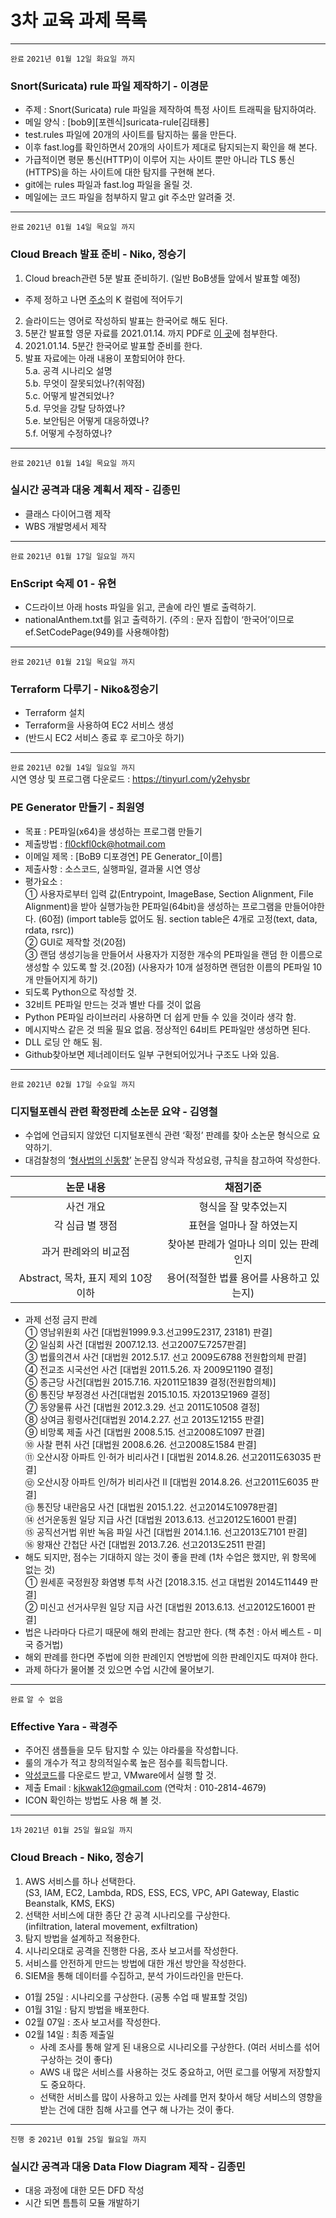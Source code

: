 # 3차 교육 과제 목록
***
`완료` `2021년 01월 12일 화요일 까지`  
### Snort(Suricata) rule 파일 제작하기 - 이경문
  - 주제 : Snort(Suricata) rule 파일을 제작하여 특정 사이트 트래픽을 탐지하여라.
  - 메일 양식 : [bob9][포렌식]suricata-rule[김태룡]
  - test.rules 파일에 20개의 사이트를 탐지하는 룰을 만든다.
  - 이후 fast.log를 확인하면서 20개의 사이트가 제대로 탐지되는지 확인을 해 본다.
  - 가급적이면 평문 통신(HTTP)이 이루어 지는 사이트 뿐만 아니라 TLS 통신(HTTPS)을 하는 사이트에 대한 탐지를 구현해 본다.
  - git에는 rules 파일과 fast.log 파일을 올릴 것.
  - 메일에는 코드 파일을 첨부하지 말고 git 주소만 알려줄 것.
***
`완료` `2021년 01월 14일 목요일 까지`  
### Cloud Breach 발표 준비 - Niko, 정승기
  1. Cloud breach관련 5분 발표 준비하기. (일반 BoB생들 앞에서 발표할 예정)
  - 주제 정하고 나면 [주소](https://docs.google.com/spreadsheets/d/12uuadVE2W2zw6yC_XHbr4_JuEfQ3BeNdprTeaKPiCww/edit#gid=0 "AWS 강의 시트")의 K 컬럼에 적어두기  
  2. 슬라이드는 영어로 작성하되 발표는 한국어로 해도 된다.
  3. 5분간 발표할 영문 자료를 2021.01.14. 까지 PDF로 [이 곳](https://drive.google.com/drive/u/1/folders/11qrCCHO5JymcboJUhBbsGvG9prNX-O2I "Google Drive")에 첨부한다.  
  4. 2021.01.14. 5분간 한국어로 발표할 준비를 한다.  
  5. 발표 자료에는 아래 내용이 포함되어야 한다.  
    5.a. 공격 시나리오 설명  
    5.b. 무엇이 잘못되었나?(취약점)  
    5.c. 어떻게 발견되었나?  
    5.d. 무엇을 강탈 당하였나?  
    5.e. 보안팀은 어떻게 대응하였나?  
    5.f. 어떻게 수정하였나?  
***
`완료` `2021년 01월 14일 목요일 까지`
### 실시간 공격과 대응 계획서 제작 - 김종민
  - 클래스 다이어그램 제작  
  - WBS 개발명세서 제작  
***
`완료` `2021년 01월 17일 일요일 까지`
### EnScript 숙제 01 - 유현
  - C드라이브 아래 hosts 파일을 읽고, 콘솔에 라인 별로 출력하기.  
  - nationalAnthem.txt를 읽고 출력하기. (주의 : 문자 집합이 ‘한국어’이므로 ef.SetCodePage(949)를 사용해야함)  
***
`완료` `2021년 01월 21일 목요일 까지`
### Terraform 다루기 - Niko&정승기
  - Terraform 설치  
  - Terraform을 사용하여 EC2 서비스 생성  
  - (반드시 EC2 서비스 종료 후 로그아웃 하기)
***
`완료` `2021년 02월 14일 일요일 까지`  
시연 영상 및 프로그램 다운로드 : https://tinyurl.com/y2ehysbr
### PE Generator 만들기 - 최원영
  - 목표 : PE파일(x64)을 생성하는 프로그램 만들기
  - 제출방법 : fl0ckfl0ck@hotmail.com
  - 이메일 제목 : [BoB9 디포경연] PE Generator_[이름]
  - 제출사항 : 소스코드, 실행파일, 결과물 시연 영상
  - 평가요소 :  
    ① 사용자로부터 입력 값(Entrypoint, ImageBase, Section Alignment, File Alignment)을 받아 실행가능한 PE파일(64bit)을 생성하는 프로그램을 만들어야한다. (60점) (import table등 없어도 됨. section table은 4개로 고정(text, data, rdata, rsrc))  
    ② GUI로 제작할 것(20점)  
    ③ 랜덤 생성기능을 만들어서 사용자가 지정한 개수의 PE파일을 랜덤 한 이름으로 생성할 수 있도록 할 것.(20점) (사용자가 10개 설정하면 랜덤한 이름의 PE파일 10개 만들어지게 하기)  
  - 되도록 Python으로 작성할 것.
  - 32비트 PE파일 만드는 것과 별반 다를 것이 없음
  - Python PE파일 라이브러리 사용하면 더 쉽게 만들 수 있을 것이라 생각 함.
  - 메시지박스 같은 것 띄울 필요 없음. 정상적인 64비트 PE파일만 생성하면 된다.
  - DLL 로딩 안 해도 됨.
  - Github찾아보면 제너레이터도 일부 구현되어있거나 구조도 나와 있음.
***
`완료` `2021년 02월 17일 수요일 까지`
### 디지털포렌식 관련 확정판례 소논문 요약 - 김영철
  - 수업에 언급되지 않았던 디지털포렌식 관련 ‘확정’ 판례를 찾아 소논문 형식으로 요약하기.
  - 대검찰청의 ‘[형사법의 신동향](https://tinyurl.com/y4pquf4s "형사법의 신동향 통권 제69호 수록 논문")’ 논문집 양식과 작성요령, 규칙을 참고하여 작성한다.  

| 논문 내용 | 채점기준 |
|:---:|:---:|
| 사건 개요 | 형식을 잘 맞추었는지 |
| 각 심급 별 쟁점 | 표현을 얼마나 잘 하였는지 |
| 과거 판례와의 비교점 | 찾아본 판례가 얼마나 의미 있는 판례인지 |
| Abstract, 목차, 표지 제외 10장 이하 | 용어(적절한 법률 용어를 사용하고 있는지) |  

  - 과제 선정 금지 판례  
    ① 영남위원회 사건 [대법원1999.9.3.선고99도2317, 23181) 판결]  
    ② 일심회 사건 [대법원 2007.12.13. 선고2007도7257판결]  
    ③ 법률의견서 사건 [대법원 2012.5.17. 선고 2009도6788 전원합의체 판결]  
    ④ 전교조 시국선언 사건 [대법원 2011.5.26. 자 2009모1190 결정]  
    ⑤ 종근당 사건[대법원 2015.7.16. 자2011모1839 결정(전원합의체)]  
    ⑥ 통진당 부정경선 사건[대법원 2015.10.15. 자2013모1969 결정]  
    ⑦ 동양물류 사건 [대법원 2012.3.29. 선고 2011도10508 결정]  
    ⑧ 상여금 횡령사건[대법원 2014.2.27. 선고 2013도12155 판결]  
    ⑨ 비망록 제출 사건 [대법원 2008.5.15. 선고2008도1097 판결]  
    ⑩ 사찰 편취 사건 [대법원 2008.6.26. 선고2008도1584 판결]  
    ⑪ 오산시장 아파트 인·허가 비리사건 Ⅰ [대법원 2014.8.26. 선고2011도63035 판결]  
    ⑫ 오산시장 아파트 인/허가 비리사건 Ⅱ [대법원 2014.8.26. 선고2011도6035 판결]  
    ⑬ 통진당 내란음모 사건 [대법원 2015.1.22. 선고2014도10978판결]  
    ⑭ 선거운동원 일당 지급 사건 [대법원 2013.6.13. 선고2012도16001 판결]  
    ⑮ 공직선거법 위반 녹음 파일 사건 [대법원 2014.1.16. 선고2013도7101 판결]  
    ⑯ 왕재산 간첩단 사건 [대법원 2013.7.26. 선고2013도2511 판결]  
  - 해도 되지만, 점수는 기대하지 않는 것이 좋을 판례 (1차 수업은 했지만, 위 항목에 없는 것)  
    ① 원세훈 국정원장 화염병 투척 사건 [2018.3.15. 선고 대법원 2014도11449 판결]  
    ② 미신고 선거사무원 일당 지급 사건 [대법원 2013.6.13. 선고2012도16001 판결]  
  - 법은 나라마다 다르기 때문에 해외 판례는 참고만 한다. (책 추천 : 아서 베스트 - 미국 증거법)
  - 해외 판례를 한다면 주법에 의한 판례인지 연방법에 의한 판례인지도 따져야 한다.
  - 과제 하다가 물어볼 것 있으면 수업 시간에 물어보기.
***
`완료` `알 수 없음`
### Effective Yara - 곽경주
  - 주어진 샘플들을 모두 탐지할 수 있는 야라룰을 작성합니다.  
  - 룰의 개수가 적고 창의적일수록 높은 점수를 획득합니다.  
  - [악성코드](https://mega.nz/file/opQFCSpT#yIG97HKRNE7FgmG5IXzK5SBP4GP3jpfDLcPIe2OOu2E "비밀번호 : infected")를 다운로드 받고, VMware에서 실행 할 것.  
  - 제출 Email : kjkwak12@gmail.com (연락처 : 010-2814-4679)  
  - ICON 확인하는 방법도 사용 해 볼 것.  
***
`1차` `2021년 01월 25일 월요일 까지`  
### Cloud Breach - Niko, 정승기
  1. AWS 서비스를 하나 선택한다.  
    (S3, IAM, EC2, Lambda, RDS, ESS, ECS, VPC, API Gateway, Elastic Beanstalk, KMS, EKS)  
  2. 선택한 서비스에 대한 종단 간 공격 시나리오를 구상한다.  
    (infiltration, lateral movement, exfiltration)  
  3. 탐지 방법을 설계하고 적용한다.  
  4. 시나리오대로 공격을 진행한 다음, 조사 보고서를 작성한다.  
  5. 서비스를 안전하게 만드는 방법에 대한 개선 방안을 작성한다.  
  6. SIEM을 통해 데이터를 수집하고, 분석 가이드라인을 만든다.
  
  - 01월 25일 : 시나리오를 구상한다. (공통 수업 때 발표할 것임)  
  - 01월 31일 : 탐지 방법을 배포한다.  
  - 02월 07일 : 조사 보고서를 작성한다.  
  - 02월 14일 : 최종 제출일  
    - 사례 조사를 통해 알게 된 내용으로 시나리오를 구상한다. (여러 서비스를 섞어 구상하는 것이 좋다)  
    - AWS 내 많은 서비스를 사용하는 것도 중요하고, 어떤 로그를 어떻게 저장할지도 중요하다.  
    - 선택한 서비스를 많이 사용하고 있는 사례를 먼저 찾아서 해당 서비스의 영향을 받는 건에 대한 침해 사고를 연구 해 나가는 것이 좋다.  
***
`진행 중` `2021년 01월 25일 월요일 까지`
### 실시간 공격과 대응 Data Flow Diagram 제작 - 김종민
  - 대응 과정에 대한 모든 DFD 작성  
  - 시간 되면 틈틈히 모듈 개발하기  
